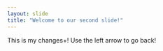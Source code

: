 ```yaml
---
layout: slide
title: "Welcome to our second slide!"
---
```

This is my changes+!
Use the left arrow to go back!
